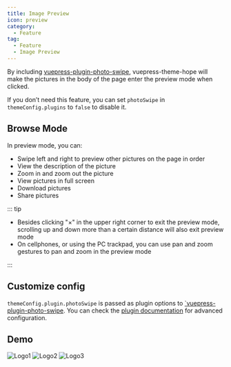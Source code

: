 ```yaml
---
title: Image Preview
icon: preview
category:
  - Feature
tag:
  - Feature
  - Image Preview
---
```


By including [vuepress-plugin-photo-swipe][photo-swipe], vuepress-theme-hope will make the pictures in the body of the page enter the preview mode when clicked.

If you don’t need this feature, you can set `photoSwipe` in `themeConfig.plugins` to `false` to disable it.

<!-- more -->

## Browse Mode

In preview mode, you can:

- Swipe left and right to preview other pictures on the page in order
- View the description of the picture
- Zoom in and zoom out the picture
- View pictures in full screen
- Download pictures
- Share pictures

::: tip

- Besides clicking "×" in the upper right corner to exit the preview mode, scrolling up and down more than a certain distance will also exit preview mode
- On cellphones, or using the PC trackpad, you can use pan and zoom gestures to pan and zoom in the preview mode

:::

## Customize config

`themeConfig.plugin.photoSwipe` is passed as plugin options to [`vuepress-plugin-photo-swipe][photo-swipe]. You can check the [plugin documentation][photo-swipe] for advanced configuration.

## Demo

![Logo1](/logo.png)
![Logo2](/logo.png)
![Logo3](/logo.png)

[photo-swipe]: https://vuepress-theme-hope.github.io/v2/photo-swipe/
